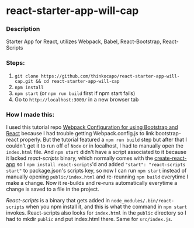 # react-starter-app-will-cap
### Description
Starter App for React, utilizes Webpack, Babel, React-Bootstrap, React-Scripts

### Steps:
 1. `git clone https://github.com/thinkocapo/react-starter-app-will-cap.git && cd react-starter-app-will-cap`
 2. `npm install`
 3. `npm start` (or `npm run build` first if npm start fails)
 4. Go to `http://localhost:3000/` in a new browser tab

### How I made this:
I used this tutorial repo [Webpack Configuration for using Bootstrap and React](https://medium.com/@vladbezden/webpack-configuration-for-using-bootstrap-in-react-a6ef2dfa1d95) because I had trouble getting Webpack.config.js to link bootstrap-react properly. But the tutorial featured a `npm run build` step but after that I couldn't get it to run off of `Node` or in localhost, I had to manually open the `index.html` file. And `npm start` didn't have a script associated to it because it lacked *react-scripts* binary, which normally comes with the [create-react-app](https://github.com/facebookincubator/create-react-app) so I `npm install react-scripts`'d and added `"start": "react-scripts start"` to package.json's scripts key, so now I can run `npm start` instead of manually opening `public/index.html` and re-reunning `npm build` everytime I make a change. Now it re-builds and re-runs automatically everytime a change is saved to a file in the project.

*React-scripts* is a binary that gets added in `node_modules/.bin/react-scripts` when you npm install it, and this is what the command in `npm start` invokes. React-scripts also looks for `index.html` in the `public` directory so I had to mkdir `public` and put index.html there. Same for `src/index.js`.
